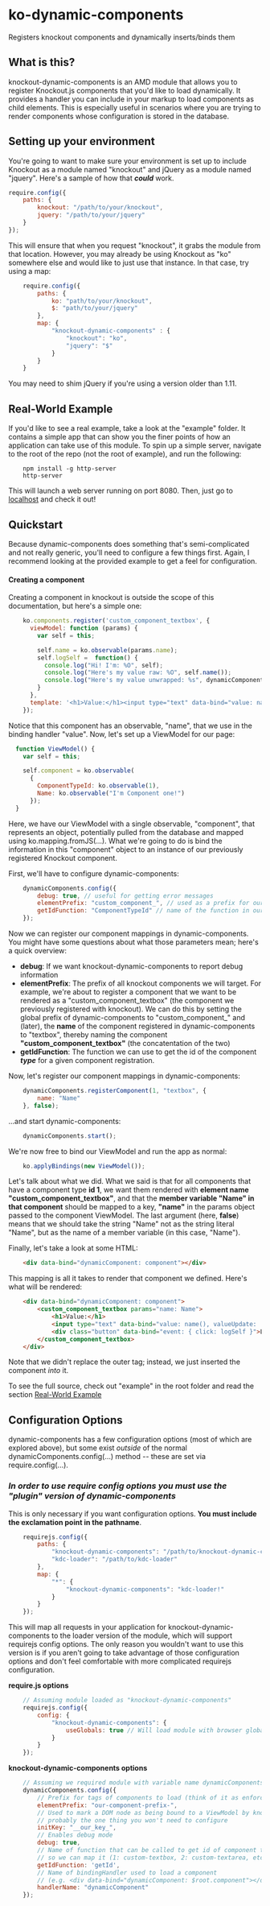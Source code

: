 # ko-dynamic-components
Registers knockout components and dynamically inserts/binds them

## What is this?

knockout-dynamic-components is an AMD module that allows you to register Knockout.js components that you'd like to load dynamically.  It provides a handler you can include in your markup to load components as child elements.  This is especially useful in scenarios where you are trying to render components whose configuration is stored in the database.

## Setting up your environment

You're going to want to make sure your environment is set up to include Knockout as a module named "knockout" and jQuery as a module named "jquery".  Here's a sample of how that ***could*** work.

```javascript
require.config({
	paths: {
    	knockout: "/path/to/your/knockout",
        jquery: "/path/to/your/jquery"
    }
});
```

This will ensure that when you request "knockout", it grabs the module from that location.  However, you may already be using Knockout as "ko" somewhere else and would like to just use that instance.  In that case, try using a map:

```javascript
	require.config({
    	paths: {
        	ko: "path/to/your/knockout",
            $: "path/to/your/jquery"
        },
        map: {
			"knockout-dynamic-components" : {
            	"knockout": "ko",
                "jquery": "$"
            }
		}
    }
```

You may need to shim jQuery if you're using a version older than 1.11.

## Real-World Example

If you'd like to see a real example, take a look at the "example" folder.  It contains a simple app that can show you the finer points of how an application can take use of this module.  To spin up a simple server, navigate to the root of the repo (not the root of example), and run the following:

```shell
	npm install -g http-server
    http-server
```

This will launch a web server running on port 8080.  Then, just go to [localhost](http://localhost:8080/example/example.html) and check it out!

## Quickstart

Because dynamic-components does something that's semi-complicated and not really generic, you'll need to configure a few things first.  Again, I recommend looking at the provided example to get a feel for configuration.

#### Creating a component
Creating a component in knockout is outside the scope of this documentation, but here's a simple one:

```js
	ko.components.register('custom_component_textbox', {
      viewModel: function (params) {
        var self = this;

        self.name = ko.observable(params.name);
        self.logSelf = 	function() {
          console.log("Hi! I'm: %O", self);
          console.log("Here's my value raw: %O", self.name());
          console.log("Here's my value unwrapped: %s", dynamicComponents.unwrapObservable(self.name));
        }
      },
      template: '<h1>Value:</h1><input type="text" data-bind="value: name(), valueUpdate: \'keyup\'"><div class="button" data-bind="event: { click: logSelf }">Log me in console!</div>'
	});
```

Notice that this component has an observable, "name", that we use in the binding handler "value".   Now, let's set up a ViewModel for our page: 

```js
  function ViewModel() {
    var self = this;

    self.component = ko.observable(
	  {
        ComponentTypeId: ko.observable(1),
        Name: ko.observable("I'm Component one!")
      });
  }
```

Here, we have our ViewModel with a single observable, "component", that represents an object, potentially pulled from the database and mapped using ko.mapping.fromJS(...).  What we're going to do is bind the information in this "component" object to an instance of our previously registered Knockout component.

First, we'll have to configure dynamic-components:

```js
	dynamicComponents.config({
    	debug: true, // useful for getting error messages
     	elementPrefix: "custom_component_", // used as a prefix for our components we target
        getIdFunction: "ComponentTypeId" // name of the function in our viewmodel's component(s) that returns component type ids (this will make more sense in a second)
    });
```

Now we can register our component mappings in dynamic-components.  You might have some questions about what those parameters mean; here's a quick overview:
* **debug**: If we want knockout-dynamic-components to report debug information
* **elementPrefix**: The prefix of all knockout components we will target.  For example, we're about to register a component that we want to be rendered as a "custom_component_textbox" (the component we previously registered with knockout).  We can do this by setting the global prefix of dynamic-components to "custom_component\_" and (later), the **name** of the component registered in dynamic-components to "textbox", thereby naming the component **"custom_component_textbox"** (the concatentation of the two)
* **getIdFunction**: The function we can use to get the id of the component ***type*** for a given component registration.

Now, let's register our component mappings in dynamic-components:
```js
	dynamicComponents.registerComponent(1, "textbox", {
    	name: "Name"
    }, false);
```

...and start dynamic-components:
```js
	dynamicComponents.start();
```

We're now free to bind our ViewModel and run the app as normal:
```js
	ko.applyBindings(new ViewModel());
```

Let's talk about what we did.  What we said is that for all components that have a component type **id 1**, we want them rendered with **element name "custom_component_textbox"**, and that the **member variable "Name" in that component** should be mapped to a key, **"name"** in the params object passed to the component ViewModel.  The last argument (here, **false**) means that we should take the string "Name" not as the string literal "Name", but as the name of a member variable (in this case, "Name").

Finally, let's take a look at some HTML:
```html
	<div data-bind="dynamicComponent: component"></div>
```

This mapping is all it takes to render that component we defined.  Here's what will be rendered:
```html
	<div data-bind="dynamicComponent: component">
    	<custom_component_textbox params="name: Name">
        	<h1>Value:</h1>
            <input type="text" data-bind="value: name(), valueUpdate: 'keyup'">
            <div class="button" data-bind="event: { click: logSelf }">Log me in console!</div>
        </custom_component_textbox>
    </div>
```

Note that we didn't replace the outer tag; instead, we just inserted the component *into* it.

To see the full source, check out "example" in the root folder and read the section [Real-World Example](https://github.com/elauffenburger/ko-dynamic-components#real-world-example)

## Configuration Options

dynamic-components has a few configuration options (most of which are explored above), but some exist *outside* of the normal dynamicComponents.config(...) method -- these are set via require.config(...).

### *In order to use require config options you must use the "plugin" version of dynamic-components*

This is only necessary if you want configuration options.  **You must include the exclamation point in the pathname**.
```js
	requirejs.config({
		paths: {
			"knockout-dynamic-components": "/path/to/knockout-dynamic-components",
            "kdc-loader": "/path/to/kdc-loader"
		},
        map: {
        	"*": {
            	"knockout-dynamic-components": "kdc-loader!"
            }
        }
	});
```

This will map all requests in your application for knockout-dynamic-components to the loader version of the module, which will support requirejs config options.  The only reason you wouldn't want to use this version is if you aren't going to take advantage of those configuration options and don't feel comfortable with more complicated requirejs configuration.

**require.js options**
```js
	// Assuming module loaded as "knockout-dynamic-components"
	requirejs.config({
    	config: {
        	"knockout-dynamic-components": {
            	useGlobals: true // Will load module with browser globals for external libraries (knockout & jQuery).  Useful if you've already defined/configured those libraries
            }
        }
    });
```

**knockout-dynamic-components options**
```js
	// Assuming we required module with variable name dynamicComponents
	dynamicComponents.config({
    	// Prefix for tags of components to load (think of it as enforcing a namespace
    	elementPrefix: "our-component-prefix-",
        // Used to mark a DOM node as being bound to a ViewModel by knockout; 
        // probably the one thing you won't need to configure
        initKey: "__our_key_", 
        // Enables debug mode
        debug: true, 
        // Name of function that can be called to get id of component type 
        // so we can map it (1: custom-textbox, 2: custom-textarea, etc.)
        getIdFunction: 'getId', 
        // Name of bindingHandler used to load a component 
        // (e.g. <div data-bind="dynamicComponent: $root.component"></div>)
        handlerName: "dynamicComponent" 
    });
```